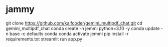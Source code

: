 # jammy

git clone https://github.com/kaifcoder/gemini_multipdf_chat.git
cd gemini_multipdf_chat
conda create -n jemmi python=3.10 -y
conda update -n base -c defaults conda
conda activate jemmi
pip install -r requirements.txt
streamlit run app.py
